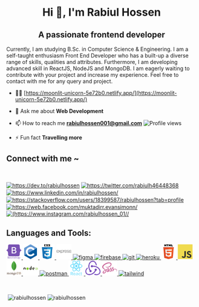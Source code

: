 <h1 align="center">Hi 👋, I'm Rabiul Hossen</h1>
<h2 align="center">A passionate frontend developer</h2>
<p align="left"> Currently, I am studying B.Sc. in Computer Science & Engineering. I am a self-taught enthusiasm Front End Developer who has a built-up a diverse range of skills, qualities and attributes. Furthermore, I am developing advanced skill in  ReactJS, NodeJS and MongoDB. 
 I am eagerly waiting to contribute with your project and increase my experience. Feel free to contact with me for any query and project. </p>

- 👨‍💻 [https://moonlit-unicorn-5e72b0.netlify.app/](https://moonlit-unicorn-5e72b0.netlify.app/)

- 💬 Ask me about **Web Development**     

- 📫 How to reach me **rabiulhossen001@gmail.com**         ![Profile views](https://gpvc.arturio.dev/rabiulhossen) 

- ⚡ Fun fact **Travelling more** 

<h2 align="left">Connect with me ~</h2>            
<br/>
<p align="left">
<a href="https://dev.to/https://dev.to/rabiulhossen" target="blank"><img align="center" src="https://raw.githubusercontent.com/rahuldkjain/github-profile-readme-generator/master/src/images/icons/Social/devto.svg" alt="https://dev.to/rabiulhossen" height="30" width="40" /></a>
<a href="https://twitter.com/https://twitter.com/rabiulh46448368" target="blank"><img align="center" src="https://raw.githubusercontent.com/rahuldkjain/github-profile-readme-generator/master/src/images/icons/Social/twitter.svg" alt="https://twitter.com/rabiulh46448368" height="30" width="40" /></a>
<a href="https://linkedin.com/in/https://www.linkedin.com/in/rabiulhossen/" target="blank"><img align="center" src="https://raw.githubusercontent.com/rahuldkjain/github-profile-readme-generator/master/src/images/icons/Social/linked-in-alt.svg" alt="https://www.linkedin.com/in/rabiulhossen/" height="30" width="40" /></a>
<a href="https://stackoverflow.com/users/https://stackoverflow.com/users/18399587/rabiulhossen?tab=profile" target="blank"><img align="center" src="https://raw.githubusercontent.com/rahuldkjain/github-profile-readme-generator/master/src/images/icons/Social/stack-overflow.svg" alt="https://stackoverflow.com/users/18399587/rabiulhossen?tab=profile" height="30" width="40" /></a>
<a href="https://fb.com/https://web.facebook.com/muktadirr.evansimonn/" target="blank"><img align="center" src="https://raw.githubusercontent.com/rahuldkjain/github-profile-readme-generator/master/src/images/icons/Social/facebook.svg" alt="https://web.facebook.com/muktadirr.evansimonn/" height="30" width="40" /></a>
<a href="https://instagram.com/(https://www.instagram.com/rabiulhossen_01//" target="blank"><img align="center" src="https://raw.githubusercontent.com/rahuldkjain/github-profile-readme-generator/master/src/images/icons/Social/instagram.svg" alt="(https://www.instagram.com/rabiulhossen_01//" height="30" width="40" /></a>
</p>



<h2 align="left">Languages and Tools:</h2>
<p align="left"> <a href="https://getbootstrap.com" target="_blank" rel="noreferrer"> <img src="https://raw.githubusercontent.com/devicons/devicon/master/icons/bootstrap/bootstrap-plain-wordmark.svg" alt="bootstrap" width="40" height="40"/> </a> <a href="https://www.cprogramming.com/" target="_blank" rel="noreferrer"> <img src="https://raw.githubusercontent.com/devicons/devicon/master/icons/c/c-original.svg" alt="c" width="40" height="40"/> </a> <a href="https://www.w3schools.com/css/" target="_blank" rel="noreferrer"> <img src="https://raw.githubusercontent.com/devicons/devicon/master/icons/css3/css3-original-wordmark.svg" alt="css3" width="40" height="40"/> </a> <a href="https://expressjs.com" target="_blank" rel="noreferrer"> <img src="https://raw.githubusercontent.com/devicons/devicon/master/icons/express/express-original-wordmark.svg" alt="express" width="40" height="40"/> </a> <a href="https://www.figma.com/" target="_blank" rel="noreferrer"> <img src="https://www.vectorlogo.zone/logos/figma/figma-icon.svg" alt="figma" width="40" height="40"/> </a> <a href="https://firebase.google.com/" target="_blank" rel="noreferrer"> <img src="https://www.vectorlogo.zone/logos/firebase/firebase-icon.svg" alt="firebase" width="40" height="40"/> </a> <a href="https://git-scm.com/" target="_blank" rel="noreferrer"> <img src="https://www.vectorlogo.zone/logos/git-scm/git-scm-icon.svg" alt="git" width="40" height="40"/> </a> <a href="https://heroku.com" target="_blank" rel="noreferrer"> <img src="https://www.vectorlogo.zone/logos/heroku/heroku-icon.svg" alt="heroku" width="40" height="40"/> </a> <a href="https://www.w3.org/html/" target="_blank" rel="noreferrer"> <img src="https://raw.githubusercontent.com/devicons/devicon/master/icons/html5/html5-original-wordmark.svg" alt="html5" width="40" height="40"/> </a> <a href="https://developer.mozilla.org/en-US/docs/Web/JavaScript" target="_blank" rel="noreferrer"> <img src="https://raw.githubusercontent.com/devicons/devicon/master/icons/javascript/javascript-original.svg" alt="javascript" width="40" height="40"/> </a> <a href="https://www.mongodb.com/" target="_blank" rel="noreferrer"> <img src="https://raw.githubusercontent.com/devicons/devicon/master/icons/mongodb/mongodb-original-wordmark.svg" alt="mongodb" width="40" height="40"/> </a> <a href="https://nodejs.org" target="_blank" rel="noreferrer"> <img src="https://raw.githubusercontent.com/devicons/devicon/master/icons/nodejs/nodejs-original-wordmark.svg" alt="nodejs" width="40" height="40"/> </a> <a href="https://postman.com" target="_blank" rel="noreferrer"> <img src="https://www.vectorlogo.zone/logos/getpostman/getpostman-icon.svg" alt="postman" width="40" height="40"/> </a> <a href="https://reactjs.org/" target="_blank" rel="noreferrer"> <img src="https://raw.githubusercontent.com/devicons/devicon/master/icons/react/react-original-wordmark.svg" alt="react" width="40" height="40"/> </a> <a href="https://redux.js.org" target="_blank" rel="noreferrer"> <img src="https://raw.githubusercontent.com/devicons/devicon/master/icons/redux/redux-original.svg" alt="redux" width="40" height="40"/> </a> <a href="https://sass-lang.com" target="_blank" rel="noreferrer"> <img src="https://raw.githubusercontent.com/devicons/devicon/master/icons/sass/sass-original.svg" alt="sass" width="40" height="40"/> </a> <a href="https://tailwindcss.com/" target="_blank" rel="noreferrer"> <img src="https://www.vectorlogo.zone/logos/tailwindcss/tailwindcss-icon.svg" alt="tailwind" width="40" height="40"/> </a> </p>
 <br/>


<p>&nbsp;<img align="center" src="https://github-readme-stats.vercel.app/api?username=rabiulhossen&show_icons=true&locale=en" alt="rabiulhossen" /> <img align="center" src="https://github-readme-streak-stats.herokuapp.com/?user=rabiulhossen&" alt="rabiulhossen" /></p>








 


